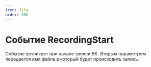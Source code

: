 ```yaml
---
icon: file
order: 500
---
```


# Событие RecordingStart

Событие возникает при начале записи ВК. Вторым параметром передается имя файла в который будет происходить запись.